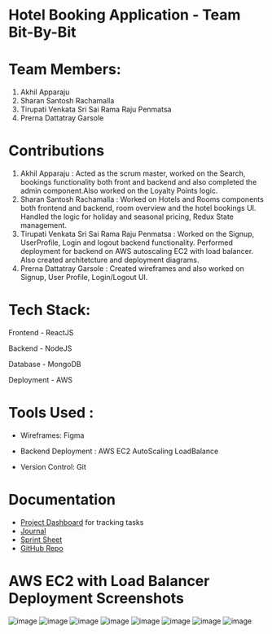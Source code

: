 #  Hotel Booking Application - Team Bit-By-Bit


                                                                                    
# Team Members:
1. Akhil Apparaju 
2. Sharan Santosh Rachamalla
3. Tirupati Venkata Sri Sai Rama Raju Penmatsa
4. Prerna Dattatray Garsole

# Contributions 
1. Akhil Apparaju : Acted as the scrum master, worked on the Search, bookings functionality both front and backend and also completed the admin component.Also worked on the Loyalty Points logic.
2. Sharan Santosh Rachamalla : Worked on Hotels and Rooms components both frontend and backend, room overview and the hotel bookings UI. Handled the logic for holiday and seasonal pricing, Redux State management.
3. Tirupati Venkata Sri Sai Rama Raju Penmatsa : Worked on the Signup, UserProfile, Login and logout backend functionality. Performed deployment for backend on AWS autoscaling EC2 with load balancer. Also created architetcture and deployment diagrams.
4. Prerna Dattatray Garsole : Created wireframes and also worked on Signup, User Profile, Login/Logout UI.

# Tech Stack:
Frontend - ReactJS

Backend - NodeJS

Database - MongoDB

Deployment - AWS

# Tools Used :

* Wireframes: Figma 

* Backend Deployment : AWS EC2 AutoScaling LoadBalance 

* Version Control: Git

# Documentation

* [Project Dashboard](https://github.com/orgs/gopinathsjsu/projects/23) for tracking tasks
* [Journal](https://github.com/gopinathsjsu/team-project-bit-by-bit/blob/main/HotelBookingApplication/files/Journal/Journal.xlsx) 
* [Sprint Sheet](https://github.com/gopinathsjsu/team-project-bit-by-bit/blob/main/HotelBookingApplication/files/Sprint/Sprint.xlsx)
* [GitHub Repo](https://github.com/gopinathsjsu/team-project-bit-by-bit)



# AWS EC2 with Load Balancer Deployment Screenshots 


![image](https://user-images.githubusercontent.com/48201939/168220405-d2799de1-dd5f-43d9-9480-37ed84b46992.png)
![image](https://user-images.githubusercontent.com/48201939/168220417-d6d0020f-a445-4b53-8a5c-b45d7e306cf0.png)
![image](https://user-images.githubusercontent.com/48201939/168220426-a2134edc-806e-4f20-a3da-08602f6537cf.png)
![image](https://user-images.githubusercontent.com/48201939/168220436-7fdc405c-ead1-4eee-bb24-e69b0860c283.png)
![image](https://user-images.githubusercontent.com/48201939/168220443-576f68c1-1475-4a89-824e-73bbe56f7f05.png)
![image](https://user-images.githubusercontent.com/48201939/168220452-095947be-72f0-49f3-8346-131d4f18fd5f.png)
![image](https://user-images.githubusercontent.com/48201939/168220463-2c4a839d-c5f7-461d-9911-944f71b5aef9.png)
![image](https://user-images.githubusercontent.com/48201939/168220485-3f1817cc-dd9a-4d79-8461-d9563710e7b9.png)

